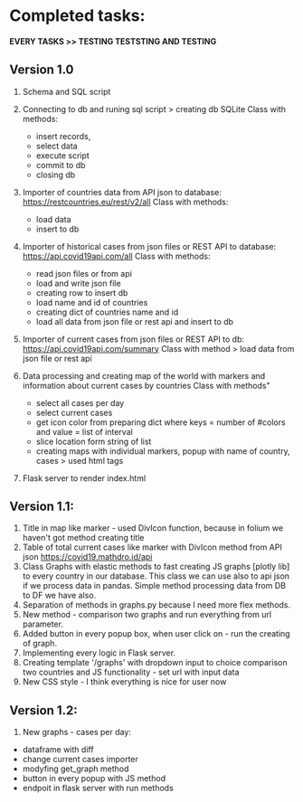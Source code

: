 # Completed tasks:

#### EVERY TASKS >> TESTING TESTSTING AND TESTING 

## Version 1.0

1. Schema and SQL script
2. Connecting to db and runing sql script > creating db SQLite
    Class with methods:
      - insert records, 
      - select data
      - execute script
      - commit to db
      - closing db
3. Importer of countries data from API json to database: https://restcountries.eu/rest/v2/all
    Class with methods: 
      - load data 
      - insert to db
4. Importer of historical cases from json files or REST API to database: https://api.covid19api.com/all
    Class with methods:
      - read json files or from api
      - load and write json file
      - creating row to insert db
      - load name and id of countries
      - creating dict of countries name and id
      - load all data from json file or rest api and insert to db
5. Importer of current cases from json files or REST API to db: https://api.covid19api.com/summary
    Class with method > load data from json file or rest api  
6. Data processing and creating map of the world with markers and information about current cases by countries
    Class with methods"
      - select all cases per day
      - select current cases
      - get icon color from preparing dict where keys = number of #colors and value = list of interval
      - slice location form string of list
      - creating maps with individual markers, popup with name of country, cases > used html tags
      
7. Flask server to render index.html

## Version 1.1:

 1. Title in map like marker - used DivIcon function, because in folium we haven't got method creating title
 2. Table of total current cases like marker with DivIcon method from API json https://covid19.mathdro.id/api
 3. Class Graphs with elastic methods to fast creating JS graphs [plotly lib] to every country in our database. This class we can use also to api json if we process data in pandas. Simple method processing data from DB to DF we have also.   
 4. Separation of methods in graphs.py because I need more flex methods.
 5. New method -  comparison  two graphs and run everything from url parameter.
 6. Added button in every popup box, when user click on - run the creating of graph.
 7. Implementing every logic in Flask server.
 8. Creating template '/graphs' with dropdown input to choice comparison two countries and JS functionality - set url with input data
 9. New CSS style - I think everything is nice for user now
 
 ## Version 1.2:
 
 1. New graphs - cases per day:
   - dataframe with diff
   - change current cases importer 
   - modyfing get_graph method
   - button in every popup with JS method
   - endpoit in flask server with run methods
